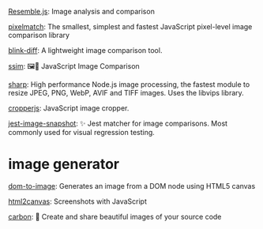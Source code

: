 [Resemble.js](https://github.com/rsmbl/Resemble.js): Image analysis and comparison

[pixelmatch](https://github.com/mapbox/pixelmatch): The smallest, simplest and fastest JavaScript pixel-level image comparison library

[blink-diff](https://github.com/yahoo/blink-diff): A lightweight image comparison tool.

[ssim](https://github.com/obartra/ssim): 🖼🔬 JavaScript Image Comparison


[sharp](https://github.com/lovell/sharp): High performance Node.js image processing, the fastest module to resize JPEG, PNG, WebP, AVIF and TIFF images. Uses the libvips library.

[cropperjs](https://github.com/beizhedenglong/cropperjs): JavaScript image cropper.

[jest-image-snapshot](https://github.com/americanexpress/jest-image-snapshot): ✨ Jest matcher for image comparisons. Most commonly used for visual regression testing.

# image generator

[dom-to-image](https://github.com/tsayen/dom-to-image): Generates an image from a DOM node using HTML5 canvas

[html2canvas](https://github.com/niklasvh/html2canvas): Screenshots with JavaScript

[carbon](https://github.com/carbon-app/carbon): 🖤 Create and share beautiful images of your source code
